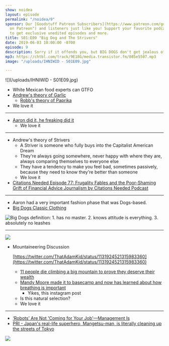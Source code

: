 ```yaml
---
show: noidea
layout: episode
permalink: "/noidea/9"
sponsor: Our [Goodstuff Patreon Subscribers](https://www.patreon.com/goodstuff "Goodstuff
  on Patreon") and listeners just like you! Support your favorite podcasts directly
  to get exclusive unedited episodes and more.
title: S01:E09 "Big Dog and The Strivers"
date: 2019-06-03 10:00:00 -0700
episode: 9
description: Sorry if it offends you, but BIG DOGS don't get jealous of others' success!
mp3: https://chtbl.com/track/9E18G/media.transistor.fm/085e5507.mp3
image: "/uploads/IHNIWID - S01E09.jpg"

---
```

![](/uploads/IHNIWID - S01E09.jpg)

* White Mexican food experts can GTFO
* [Andrew's theory of Garlic](https://twitter.com/ahuster/status/1134867720762286082)
  * [Robb's theory of Paprika](https://twitter.com/rmlewisuk/status/1134876293571448837)
* We love it

***

* [Aaron did it, he freaking did it](https://www.facebook.com/aaronlmgoodwin/posts/10156747650934051)
  * We love it

***

* Andrew's theory of Strivers
  * A Striver is someone who fully buys into the Capitalist American Dream
  * They're always going somewhere, never happy with where they are, always comparing themselves to everyone else
  * They have a tendency to make you feel bad, sometimes passively, because they need to know they're better than someone
  * We love it
* [Citations Needed Episode 77: Frugality Fables and the Poor-Shaming Grift of Financial Advice Journalism by Citations Needed Podcast](https://soundcloud.com/citationsneeded/episode-77-frugality-fables-and-the-poor-shaming-grift-of-financial-advice-journalism)

***

* Aaron had a very important fashion phase that was Dogs-based.
* [Big Dogs Classic Clothing](https://www.bigdogs.com/c/tees_classic)

![Big Dogs definition: 1. has no master. 2. knows attitude is everything. 3. absolutely no leashes](/uploads/1101-0766-100_1.jpg "Big Dogs definition")

***

![](/uploads/la-1559058411-yms6a2zpv3-snap-image.jpeg)

* Mountaineering Discussion

  [https://twitter.com/ThatAdamKid/status/1131924521315983360](https://twitter.com/ThatAdamKid/status/1131924521315983360)
  * [11 people die climbing a big mountain to prove they deserve their wealth](https://www.latimes.com/world/la-fg-everest-deaths-crowding-nepal-mountain-climbing-20190528-story.html)
  * [Mandy Moore made it to basecamp and now has learned about how breathing is important](https://people.com/health/mandy-moore-mt-everest-base-camp-death-toll-rises/)
    * Yikes, this instagram post
  * Is this natural selection?
  * We love it

***

* [‘Robots’ Are Not 'Coming for Your Job'—Management Is](https://gizmodo.com/robots-are-not-coming-for-your-job-management-is-1835127820)
* [PRI - Japan's real-life superhero, Mangetsu-man, is literally cleaning up the streets of Tokyo](https://www.pri.org/stories/2014-09-08/japans-real-life-superhero-mangetsu-man-literally-cleaning-streets-tokyo)

![](/uploads/mangetsu2.jpg)